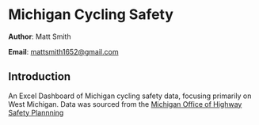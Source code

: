 # Michigan Cycling Safety

**Author**: Matt Smith

**Email**: mattsmith1652@gmail.com

## Introduction
An Excel Dashboard of Michigan cycling safety data, focusing primarily on West Michigan. Data was sourced from the [Michigan Office of Highway Safety Plannning](https://www.michigan.gov/msp/divisions/ohsp)
